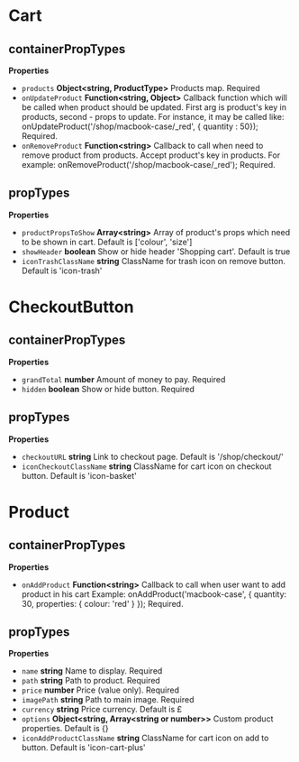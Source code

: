 # Cart

## containerPropTypes

**Properties**

-   `products` **Object&lt;string, ProductType&gt;** Products map. Required
-   `onUpdateProduct` **Function&lt;string, Object&gt;** Callback
    function which will be called when product should be updated.
    First arg is product's key in products, second - props to update.
    For instance, it may be called like:
    onUpdateProduct('/shop/macbook-case/_red', { quantity : 50});
    Required.
-   `onRemoveProduct` **Function&lt;string&gt;** Callback to call
    when need to remove product from products. Accept product's key in products.
    For example: onRemoveProduct('/shop/macbook-case/_red');
    Required.

## propTypes

**Properties**

-   `productPropsToShow` **Array&lt;string&gt;** Array of product's
    props which need to be shown in cart.
    Default is ['colour', 'size']
-   `showHeader` **boolean** Show or hide header 'Shopping cart'.
    Default is true
-   `iconTrashClassName` **string** ClassName for trash icon on remove button.
    Default is 'icon-trash'

# CheckoutButton

## containerPropTypes

**Properties**

-   `grandTotal` **number** Amount of money to pay. Required
-   `hidden` **boolean** Show or hide button. Required

## propTypes

**Properties**

-   `checkoutURL` **string** Link to checkout page.
    Default is '/shop/checkout/'
-   `iconCheckoutClassName` **string** ClassName for cart icon on checkout button.
    Default is 'icon-basket'

# Product

## containerPropTypes

**Properties**

-   `onAddProduct` **Function&lt;string&gt;** Callback to call when
    user want to add product in his cart
    Example: onAddProduct('macbook-case', { quantity: 30, properties: { colour: 'red' } });
    Required.

## propTypes

**Properties**

-   `name` **string** Name to display. Required
-   `path` **string** Path to product. Required
-   `price` **number** Price (value only). Required
-   `imagePath` **string** Path to main image. Required
-   `currency` **string** Price currency. Default is £
-   `options` **Object&lt;string, Array&lt;string or number&gt;&gt;** Custom product properties.
    Default is {}
-   `iconAddProductClassName` **string** ClassName for cart icon on add to button.
    Default is 'icon-cart-plus'
